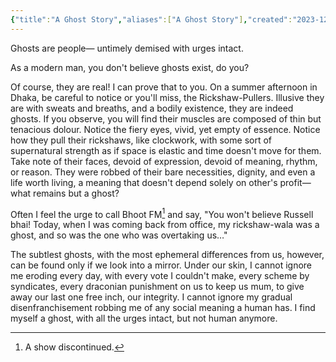```yaml
---
{"title":"A Ghost Story","aliases":["A Ghost Story"],"created":"2023-12-17T20:11:27+06:00","updated":"2023-12-20T09:53:28+06:00","location":"Badda, Dhaka","dg-publish":true,"dg-note-icon":3,"tags":["politics"],"dg-path":"Musings/A Ghost Story.md","permalink":"/musings/a-ghost-story/","dgPassFrontmatter":true,"noteIcon":3}
---
```


Ghosts are people— untimely demised with urges intact.

As a modern man, you don't believe ghosts exist, do you?

Of course, they are real! I can prove that to you. On a summer afternoon in Dhaka, be careful to notice or you'll miss, the Rickshaw-Pullers. Illusive they are with sweats and breaths, and a bodily existence, they are indeed ghosts. If you observe, you will find their muscles are composed of thin but tenacious dolour. Notice the fiery eyes, vivid, yet empty of essence. Notice how they pull their rickshaws, like clockwork, with some sort of supernatural strength as if space is elastic and time doesn't move for them. Take note of their faces, devoid of expression, devoid of meaning, rhythm, or reason. They were robbed of their bare necessities, dignity, and even a life worth living, a meaning that doesn't depend solely on other's profit— what remains but a ghost?

Often I feel the urge to call Bhoot FM[^1] and say, "You won't believe Russell bhai! Today, when I was coming back from office, my rickshaw-wala was a ghost, and so was the one who was overtaking us…"

The subtlest ghosts, with the most ephemeral differences from us, however, can be found only if we look into a mirror. Under our skin, I cannot ignore me eroding every day, with every vote I couldn't make, every scheme by syndicates, every draconian punishment on us to keep us mum, to give away our last one free inch, our integrity. I cannot ignore my gradual disenfranchisement robbing me of any social meaning a human has. I find myself a ghost, with all the urges intact, but not human anymore.

[^1]: A show discontinued.